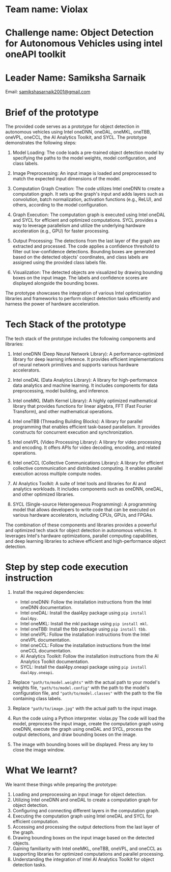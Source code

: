 # Team name: Violax
# Challenge name: Object Detection for Autonomous Vehicles using intel oneAPI toolkit
# Leader Name: Samiksha Sarnaik
Email: samikshasarnaik2001@gmail.com

# Brief of the prototype
The provided code serves as a prototype for object detection in autonomous vehicles using Intel oneDNN, oneDAL, oneMKL, oneTBB, oneVPL, oneCCL, the AI Analytics Toolkit, and SYCL. The prototype demonstrates the following steps:

1. Model Loading: The code loads a pre-trained object detection model by specifying the paths to the model weights, model configuration, and class labels.

2. Image Preprocessing: An input image is loaded and preprocessed to match the expected input dimensions of the model.

3. Computation Graph Creation: The code utilizes Intel oneDNN to create a computation graph. It sets up the graph's input and adds layers such as convolution, batch normalization, activation functions (e.g., ReLU), and others, according to the model configuration.

4. Graph Execution: The computation graph is executed using Intel oneDAL and SYCL for efficient and optimized computations. SYCL provides a way to leverage parallelism and utilize the underlying hardware acceleration (e.g., GPU) for faster processing.

5. Output Processing: The detections from the last layer of the graph are extracted and processed. The code applies a confidence threshold to filter out low-confidence detections. Bounding boxes are generated based on the detected objects' coordinates, and class labels are assigned using the provided class labels file.

6. Visualization: The detected objects are visualized by drawing bounding boxes on the input image. The labels and confidence scores are displayed alongside the bounding boxes.

The prototype showcases the integration of various Intel optimization libraries and frameworks to perform object detection tasks efficiently and harness the power of hardware acceleration.

# Tech Stack of the prototype
The tech stack of the prototype includes the following components and libraries:

1. Intel oneDNN (Deep Neural Network Library): A performance-optimized library for deep learning inference. It provides efficient implementations of neural network primitives and supports various hardware accelerators.

2. Intel oneDAL (Data Analytics Library): A library for high-performance data analytics and machine learning. It includes components for data preprocessing, model building, and inference.

3. Intel oneMKL (Math Kernel Library): A highly optimized mathematical library that provides functions for linear algebra, FFT (Fast Fourier Transform), and other mathematical operations.

4. Intel oneTBB (Threading Building Blocks): A library for parallel programming that enables efficient task-based parallelism. It provides constructs for concurrent execution and synchronization.

5. Intel oneVPL (Video Processing Library): A library for video processing and encoding. It offers APIs for video decoding, encoding, and related operations.

6. Intel oneCCL (Collective Communications Library): A library for efficient collective communication and distributed computing. It enables parallel execution across multiple compute nodes.

7. AI Analytics Toolkit: A suite of Intel tools and libraries for AI and analytics workloads. It includes components such as oneDNN, oneDAL, and other optimized libraries.

8. SYCL (Single-source Heterogeneous Programming): A programming model that allows developers to write code that can be executed on various hardware accelerators, including CPUs, GPUs, and FPGAs.

The combination of these components and libraries provides a powerful and optimized tech stack for object detection in autonomous vehicles. It leverages Intel's hardware optimizations, parallel computing capabilities, and deep learning libraries to achieve efficient and high-performance object detection.

# Step by step code execution instruction
1. Install the required dependencies:
   - Intel oneDNN: Follow the installation instructions from the Intel oneDNN documentation.
   - Intel oneDAL: Install the daal4py package using `pip install daal4py`.
   - Intel oneMKL: Install the mkl package using `pip install mkl`.
   - Intel oneTBB: Install the tbb package using `pip install tbb`.
   - Intel oneVPL: Follow the installation instructions from the Intel oneVPL documentation.
   - Intel oneCCL: Follow the installation instructions from the Intel oneCCL documentation.
   - AI Analytics Toolkit: Follow the installation instructions from the AI Analytics Toolkit documentation.
   - SYCL: Install the daal4py.oneapi package using `pip install daal4py.oneapi`.

2. Replace `"path/to/model.weights"` with the actual path to your model's weights file, `"path/to/model.config"` with the path to the model's configuration file, and `"path/to/model.classes"` with the path to the file containing class labels.

3. Replace `"path/to/image.jpg"` with the actual path to the input image.

4. Run the code using a Python interpreter.
   violax.py
The code will load the model, preprocess the input image, create the computation graph using oneDNN, execute the graph using oneDAL and SYCL, process the output detections, and draw bounding boxes on the image.

5. The image with bounding boxes will be displayed. Press any key to close the image window.

# What We learnt?
We learnt these things while preparing the prototype:
1. Loading and preprocessing an input image for object detection.
2. Utilizing Intel oneDNN and oneDAL to create a computation graph for object detection.
3. Configuring and connecting different layers in the computation graph.
4. Executing the computation graph using Intel oneDAL and SYCL for efficient computation.
5. Accessing and processing the output detections from the last layer of the graph.
6. Drawing bounding boxes on the input image based on the detected objects.
7. Gaining familiarity with Intel oneMKL, oneTBB, oneVPL, and oneCCL as supporting libraries for optimized computations and parallel processing.
8. Understanding the integration of Intel AI Analytics Toolkit for object detection tasks.

